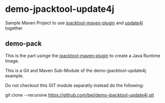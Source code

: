 # demo-jpacktool-update4j

Sample Maven Project to use [jpacktool-maven-plugin](https://github.com/agilhard-oss/jpacktool/tree/master/jpacktool-maven-plugin)
and [update4j](https://github.com/update4j/update4j) together

## demo-pack

This is the part usinge the [jpacktool-maven-plugin](https://github.com/agilhard-oss/jpacktool/tree/master/jpacktool-maven-plugin) to create a Java Runtime Image.


This is a Git and Maven Sub-Module of the demo-jpacktool-update4j example.

Do not checkout this GIT module separatly instead do the following:

git clone --recursive https://github.com/bei/demo-jpacktool-update4j.git


